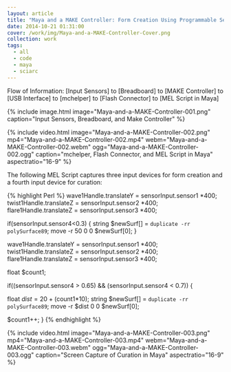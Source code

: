 ```yaml
---
layout: article
title: "Maya and a MAKE Controller: Form Creation Using Programmable Sensors"
date: 2014-10-21 01:31:00
cover: /work/img/Maya-and-a-MAKE-Controller-Cover.png
collection: work
tags:
  - all
  - code
  - maya
  - sciarc
---
```


Flow of Information: [Input Sensors] to [Breadboard] to [MAKE Controller] to [USB Interface] to [mchelper] to [Flash Connector] to [MEL Script in Maya]

<!--more-->

{% include image.html image="Maya-and-a-MAKE-Controller-001.png" caption="Input Sensors, Breadboard, and Make Controller" %}

{% include video.html image="Maya-and-a-MAKE-Controller-002.png" mp4="Maya-and-a-MAKE-Controller-002.mp4" webm="Maya-and-a-MAKE-Controller-002.webm" ogg="Maya-and-a-MAKE-Controller-002.ogg" caption="mchelper, Flash Connector, and MEL Script in Maya" aspectratio="16-9" %}

The following MEL Script captures three input devices for form creation and a fourth input device for curation:

{% highlight Perl %}
wave1Handle.translateY = sensorInput.sensor1 *400;
twist1Handle.translateZ = sensorInput.sensor2 *400;
flare1Handle.translateZ = sensorInput.sensor3 *400;

if(sensorInput.sensor4<0.3)
{
string $newSurf[] = `duplicate -rr polySurface89`;
move -r 50 0 0 $newSurf[0];
}

wave1Handle.translateY = sensorInput.sensor1 *400;
twist1Handle.translateZ = sensorInput.sensor2 *400;
flare1Handle.translateZ = sensorInput.sensor3 *400;

float $count1;

if((sensorInput.sensor4 > 0.65) && (sensorInput.sensor4 < 0.7))
{

float $dist = 20 + ($count1*10);
string $newSurf[] = `duplicate -rr polySurface89`;
move -r $dist 0 0 $newSurf[0];

$count1++;
}
{% endhighlight %}

{% include video.html image="Maya-and-a-MAKE-Controller-003.png" mp4="Maya-and-a-MAKE-Controller-003.mp4" webm="Maya-and-a-MAKE-Controller-003.webm" ogg="Maya-and-a-MAKE-Controller-003.ogg" caption="Screen Capture of Curation in Maya" aspectratio="16-9" %}
